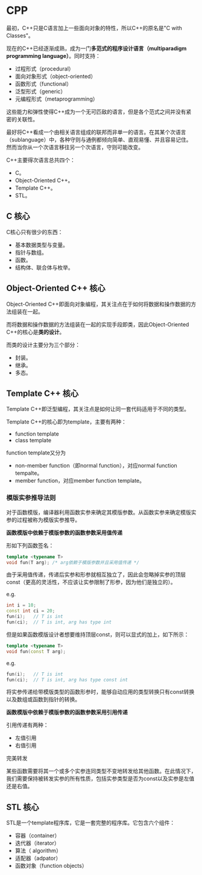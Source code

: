 # CPP

最初，C++只是C语言加上一些面向对象的特性，所以C++的原名是"C with Classes"。

现在的C++已经逐渐成熟，成为一门**多范式的程序设计语言（multiparadigm programming language）**。同时支持：
- 过程形式（procedural）
- 面向对象形式（object-oriented）
- 函数形式（functional）
- 泛型形式（generic）
- 元编程形式（metaprogramming）

这些能力和弹性使得C++成为一个无可匹敌的语言，但是各个范式之间并没有紧密的关联性。

最好将C++看成一个由相关语言组成的联邦而非单一的语言。在其某个次语言（sublanguage）中，各种守则与通例都倾向简单、直观易懂、并且容易记住。然而当你从一个次语言移往另一个次语言，守则可能改变。

C++主要得次语言总共四个：
- C。
- Object-Oriented C++。
- Template C++。
- STL。


## C 核心

C核心只有很少的东西：
- 基本数据类型与变量。
- 指针与数组。
- 函数。
- 结构体、联合体与枚举。



## Object-Oriented C++ 核心

Object-Oriented C++即面向对象编程，其关注点在于如何将数据和操作数据的方法组装在一起。

而将数据和操作数据的方法组装在一起的实现手段即类，因此Object-Oriented C++的核心是**类的设计**。

而类的设计主要分为三个部分：
- 封装。
- 继承。
- 多态。


## Template C++ 核心

Template C++即泛型编程，其关注点是如何让同一套代码适用于不同的类型。

Template C++的核心即为template，主要有两种：
- function template
- class template

function template又分为
- non-member function（即normal function），对应normal function tempalte。
- member function，对应member function template。


### 模版实参推导法则

对于函数模版，编译器利用函数实参来确定其模版参数。从函数实参来确定模版实参的过程被称为模版实参推导。

**函数模版中依赖于模版参数的函数参数采用值传递**

形如下列函数签名：

```c++
template <typename T>
void fun(T arg); /* arg依赖于模版参数并且采用值传递 */
```

由于采用值传递，传递后实参和形参就相互独立了，因此会忽略掉实参的顶层const（更高的灵活性，不应该让实参限制了形参，因为他们是独立的）。

e.g. 

```C++
int i = 10;
const int ci = 20;
fun(i);   // T is int
fun(ci);  // T is int, arg has type int
```

但是如果函数模版设计者想要维持顶层const，则可以显式的加上，如下所示：
```c++
template <typename T>
void fun(const T arg);
```

e.g.

```C++
fun(i);   // T is int
fun(ci);  // T is int, arg has type const int 
```


将实参传递给带模版类型的函数形参时，能够自动应用的类型转换只有const转换以及数组或函数到指针的转换。








**函数模版中依赖于模版参数的函数参数采用引用传递**

引用传递有两种：
- 左值引用
- 右值引用








完美转发

某些函数需要将其一个或多个实参连同类型不变地转发给其他函数。在此情况下，我们需要保持被转发实参的所有性质，包括实参类型是否为const以及实参是左值还是右值。









## STL 核心

STL是一个template程序库，它是一套完整的程序库。它包含六个组件：
- 容器（container）
- 迭代器（iterator）
- 算法（ algorithm）
- 适配器（adpator）
- 函数对象（function objects）








